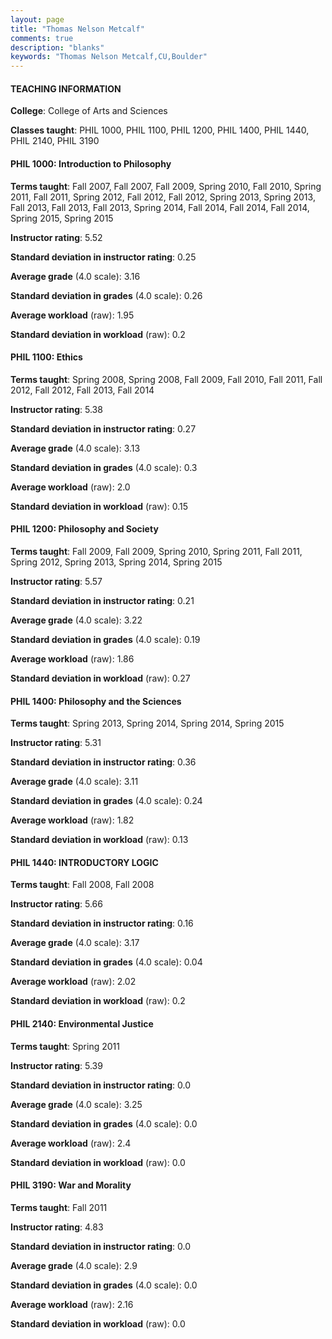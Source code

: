 ```yaml
---
layout: page
title: "Thomas Nelson Metcalf" 
comments: true
description: "blanks"
keywords: "Thomas Nelson Metcalf,CU,Boulder"
---
```

<head>
<script src="https://ajax.googleapis.com/ajax/libs/jquery/2.1.3/jquery.min.js"></script>
<script src="https://dl.dropboxusercontent.com/s/pc42nxpaw1ea4o9/highcharts.js?dl=0"></script>
<!-- <script src="../assets/js/highcharts.js"></script> -->
<style type="text/css">@font-face {
	font-family: "Bebas Neue";
	src: url(https://www.filehosting.org/file/details/544349/BebasNeue Regular.otf) format("opentype");
	}
	h1.Bebas { 
		font-family: "Bebas Neue", Verdana, Tahoma;
	}
</style>
</head>
	   
#### TEACHING INFORMATION

**College**: College of Arts and Sciences

**Classes taught**: PHIL 1000, PHIL 1100, PHIL 1200, PHIL 1400, PHIL 1440, PHIL 2140, PHIL 3190

#### PHIL 1000: Introduction to Philosophy

**Terms taught**: Fall 2007, Fall 2007, Fall 2009, Spring 2010, Fall 2010, Spring 2011, Fall 2011, Spring 2012, Fall 2012, Fall 2012, Spring 2013, Spring 2013, Fall 2013, Fall 2013, Fall 2013, Spring 2014, Fall 2014, Fall 2014, Fall 2014, Spring 2015, Spring 2015

**Instructor rating**: 5.52

**Standard deviation in instructor rating**: 0.25

**Average grade** (4.0 scale): 3.16

**Standard deviation in grades** (4.0 scale): 0.26

**Average workload** (raw): 1.95

**Standard deviation in workload** (raw): 0.2

#### PHIL 1100: Ethics

**Terms taught**: Spring 2008, Spring 2008, Fall 2009, Fall 2010, Fall 2011, Fall 2012, Fall 2012, Fall 2013, Fall 2014

**Instructor rating**: 5.38

**Standard deviation in instructor rating**: 0.27

**Average grade** (4.0 scale): 3.13

**Standard deviation in grades** (4.0 scale): 0.3

**Average workload** (raw): 2.0

**Standard deviation in workload** (raw): 0.15

#### PHIL 1200: Philosophy and Society

**Terms taught**: Fall 2009, Fall 2009, Spring 2010, Spring 2011, Fall 2011, Spring 2012, Spring 2013, Spring 2014, Spring 2015

**Instructor rating**: 5.57

**Standard deviation in instructor rating**: 0.21

**Average grade** (4.0 scale): 3.22

**Standard deviation in grades** (4.0 scale): 0.19

**Average workload** (raw): 1.86

**Standard deviation in workload** (raw): 0.27

#### PHIL 1400: Philosophy and the Sciences

**Terms taught**: Spring 2013, Spring 2014, Spring 2014, Spring 2015

**Instructor rating**: 5.31

**Standard deviation in instructor rating**: 0.36

**Average grade** (4.0 scale): 3.11

**Standard deviation in grades** (4.0 scale): 0.24

**Average workload** (raw): 1.82

**Standard deviation in workload** (raw): 0.13

#### PHIL 1440: INTRODUCTORY LOGIC

**Terms taught**: Fall 2008, Fall 2008

**Instructor rating**: 5.66

**Standard deviation in instructor rating**: 0.16

**Average grade** (4.0 scale): 3.17

**Standard deviation in grades** (4.0 scale): 0.04

**Average workload** (raw): 2.02

**Standard deviation in workload** (raw): 0.2

#### PHIL 2140: Environmental Justice

**Terms taught**: Spring 2011

**Instructor rating**: 5.39

**Standard deviation in instructor rating**: 0.0

**Average grade** (4.0 scale): 3.25

**Standard deviation in grades** (4.0 scale): 0.0

**Average workload** (raw): 2.4

**Standard deviation in workload** (raw): 0.0

#### PHIL 3190: War and Morality

**Terms taught**: Fall 2011

**Instructor rating**: 4.83

**Standard deviation in instructor rating**: 0.0

**Average grade** (4.0 scale): 2.9

**Standard deviation in grades** (4.0 scale): 0.0

**Average workload** (raw): 2.16

**Standard deviation in workload** (raw): 0.0

